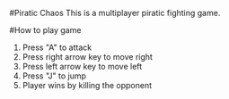 #Piratic Chaos
This is a multiplayer piratic fighting game.

#How to play game 
1. Press "A" to attack
2. Press right arrow key to move right
3. Press left arrow key to move left
4. Press "J" to jump
5. Player wins by killing the opponent
